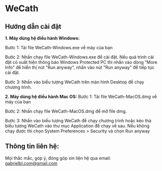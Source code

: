 # WeCath

## Hướng dẫn cài đặt
**1. Máy dùng hệ điều hành Windows:**

Bước 1: Tải file WeCath-Windows.exe về máy của bạn
  
Bước 2: Nhấn chạy file WeCath-Windows.exe để cài đặt. Nếu quá trình cài đặt có xuất hiện thông báo Windows Protected PC thì nhấn vào dòng "More Info" để hiển thị nút "Run anyway", nhấn vào nút "Run anyway" để tiếp tục cài đặt.
  
Bước 3: Nhấn vào biểu tượng WeCath trên màn hình Desktop để chạy chương trình.

**2. Máy dùng hệ điều hành Mac OS:**
Bước 1: Tải file WeCath-MacOS.dmg về máy của bạn
  
Bước 2: Nhấn chạy file WeCath-MacOS.dmg để mở file dmg.

Bước 3: Nhấn vào biểu tượng WeCath để chạy chương trình hoặc kéo thả biểu tương WeCath vào thư mục Application để chạy về sau. Nếu không chạy được thì chọn System Preferences > Security và chọn Run anyway

## Thông tin liên hệ:
Mọi thắc mắc, góp ý, đóng góp xin liện hệ qua email: gabrielbl.com@gmail.com
